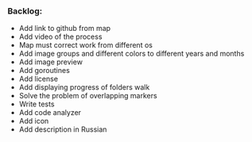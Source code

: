 ### Backlog:

- Add link to github from map
- Add video of the process
- Map must correct work from different os
- Add image groups and different colors to different years and months
- Add image preview
- Add goroutines
- Add license
- Add displaying progress of folders walk
- Solve the problem of overlapping markers
- Write tests
- Add code analyzer
- Add icon
- Add description in Russian
